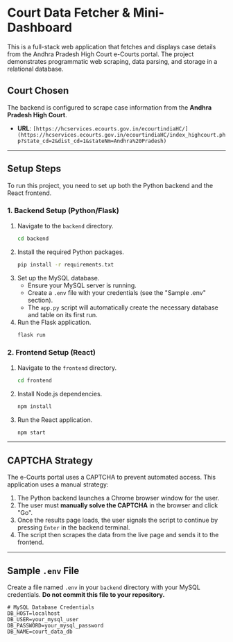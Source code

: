 # Court Data Fetcher & Mini-Dashboard

This is a full-stack web application that fetches and displays case details from the Andhra Pradesh High Court e-Courts portal. The project demonstrates programmatic web scraping, data parsing, and storage in a relational database.

## Court Chosen

The backend is configured to scrape case information from the **Andhra Pradesh High Court**.

* **URL**: `[https://hcservices.ecourts.gov.in/ecourtindiaHC/](https://hcservices.ecourts.gov.in/ecourtindiaHC/index_highcourt.php?state_cd=2&dist_cd=1&stateNm=Andhra%20Pradesh)`

---

## Setup Steps

To run this project, you need to set up both the Python backend and the React frontend.

### 1. Backend Setup (Python/Flask)
1.  Navigate to the `backend` directory.
    ```bash
    cd backend
    ```
2.  Install the required Python packages.
    ```bash
    pip install -r requirements.txt
    ```
3.  Set up the MySQL database.
    * Ensure your MySQL server is running.
    * Create a `.env` file with your credentials (see the "Sample .env" section).
    * The `app.py` script will automatically create the necessary database and table on its first run.
4.  Run the Flask application.
    ```bash
    flask run
    ```

### 2. Frontend Setup (React)
1.  Navigate to the `frontend` directory.
    ```bash
    cd frontend
    ```
2.  Install Node.js dependencies.
    ```bash
    npm install
    ```
3.  Run the React application.
    ```bash
    npm start
    ```

---

## CAPTCHA Strategy

The e-Courts portal uses a CAPTCHA to prevent automated access. This application uses a manual strategy:
1.  The Python backend launches a Chrome browser window for the user.
2.  The user must **manually solve the CAPTCHA** in the browser and click "Go".
3.  Once the results page loads, the user signals the script to continue by pressing `Enter` in the backend terminal.
4.  The script then scrapes the data from the live page and sends it to the frontend.

---

## Sample `.env` File

Create a file named `.env` in your `backend` directory with your MySQL credentials. **Do not commit this file to your repository.**

```env
# MySQL Database Credentials
DB_HOST=localhost
DB_USER=your_mysql_user
DB_PASSWORD=your_mysql_password
DB_NAME=court_data_db
